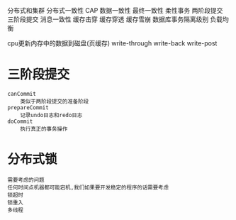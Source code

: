分布式和集群
分布式一致性
CAP
数据一致性
最终一致性
柔性事务
两阶段提交
三阶段提交
消息一致性
缓存击穿
缓存穿透
缓存雪崩
数据库事务隔离级别
负载均衡

cpu更新内存中的数据到磁盘(页缓存)
    write-through
    write-back
    write-post

# 三阶段提交
	canCommit
		类似于两阶段提交的准备阶段
	prepareCommit
		记录undo日志和redo日志
	doCommit
		执行真正的事务操作
# 分布式锁
	需要考虑的问题
	任何时间点机器都可能宕机,我们如果要开发稳定的程序的话需要考虑
	锁超时
	锁重入
	多线程
	
	
